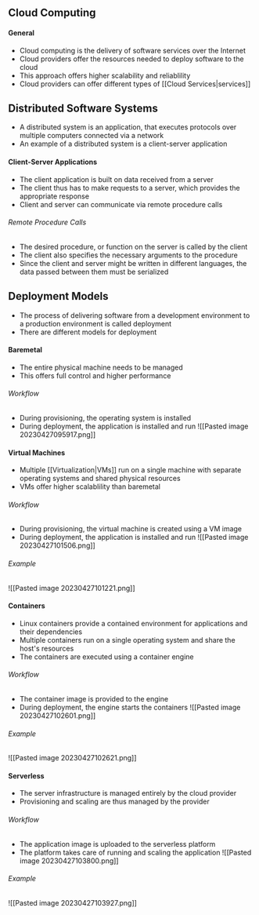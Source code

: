 ## Cloud Computing
#### General
- Cloud computing is the delivery of software services over the Internet
- Cloud providers offer the resources needed to deploy software to the cloud
- This approach offers higher scalability and reliablility
- Cloud providers can offer different types of [[Cloud Services|services]]
## Distributed Software Systems
- A distributed system is an application, that executes protocols over multiple computers connected via a network
- An example of a distributed system is a client-server application
#### Client-Server Applications
- The client application is  built on data received from a server
- The client thus has to make requests to a server, which provides the appropriate response
- Client and server can communicate via remote procedure calls 
###### Remote Procedure Calls
- The desired procedure, or function on the server is called by the client
- The client also specifies the necessary arguments to the procedure
- Since the client and server might be written in different languages, the data passed between them must be serialized
## Deployment Models
- The process of delivering software from a development environment to a production environment is called deployment
- There are different models for deployment
#### Baremetal
- The entire physical machine needs to be managed
- This offers full control and higher performance
###### Workflow
- During provisioning, the operating system is installed
- During deployment, the application is installed and run
![[Pasted image 20230427095917.png]]
#### Virtual Machines
- Multiple [[Virtualization|VMs]] run on a single machine with separate operating systems and shared physical resources
- VMs offer higher scalablility than baremetal
###### Workflow
- During provisioning, the virtual machine is created using a VM image
- During deployment, the application is installed and run
![[Pasted image 20230427101506.png]]
###### Example
![[Pasted image 20230427101221.png]]
#### Containers
- Linux containers provide a contained environment for applications and their dependencies
- Multiple containers run on a single operating system and share the host's resources
- The containers are executed using a container engine
###### Workflow
- The container image is provided to the engine
- During deployment, the engine starts the containers
![[Pasted image 20230427102601.png]]
###### Example
![[Pasted image 20230427102621.png]]
#### Serverless
- The server infrastructure is managed entirely by the cloud provider
- Provisioning and scaling are thus managed by the provider
###### Workflow
- The application image is uploaded to the serverless platform
- The platform takes care of running and scaling the application
![[Pasted image 20230427103800.png]]
###### Example
![[Pasted image 20230427103927.png]]
